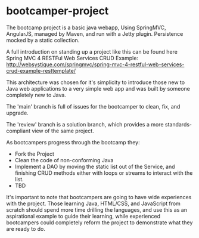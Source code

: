 # bootcamper-project

The bootcamp project is a basic java webapp,  Using SpringMVC, AngularJS, managed by Maven, and run with a Jetty plugin. Persistence mocked by a static collection.

A full introduction on standing up a project like this can be found here Spring MVC 4 RESTFul Web Services CRUD Example:  http://websystique.com/springmvc/spring-mvc-4-restful-web-services-crud-example-resttemplate/

This architecture was chosen for it's simplicity to introduce those new to Java web applications to a very simple web app and was built by someone completely new to Java. 

The 'main' branch is full of issues for the bootcamper to clean, fix, and upgrade. 

The 'review' branch is a solution branch, which provides a more standards-compliant view of the same project. 

As bootcampers progress through the bootcamp they:
* Fork the Project
* Clean the code of non-conforming Java
* Implement a DAO by moving the static list out of the Service, and finishing CRUD methods either with loops or streams to interact with the list. 
* TBD

It's important to note that bootcampers are going to have wide experiences with the project. Those learning Java, HTML/CSS, and JavaScript from scratch should spend more time drilling the languages, and use this as an aspirational example to guide their learning, while experienced bootcampers could completely reform the project to demonstrate what they are ready to do.  
